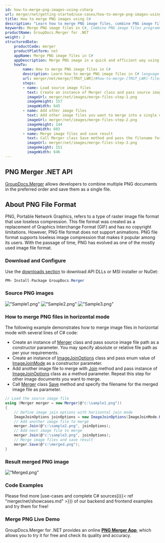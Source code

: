 ```yaml
---
id: how-to-merge-png-images-using-csharp
url: merger/net/getting-started/use-cases/how-to-merge-png-images-using-csharp
title: How to merge PNG images using C#
description: "Learn how to merge PNG image files, combine PNG image files into one file programmatically in C# language using GroupDocs.Merger for .NET library."
keywords: Merge PNG image files in C#, Combine PNG image files programmatically
productName: GroupDocs.Merger for .NET
weight: 2
structuredData:
    productCode: merger
    productPlatform: net
    appName: Merge PNG image files in C#
    appDescription: Merge PNG image in a quick and efficient way using C# language and GroupDocs.Merger for .NET API, without the use of any third-party software like Microsoft or Open Office.
    howTo:
        name: How to merge PNG image files in C# 
        description: Learn how to merge PNG image files in C# language and GroupDocs.Merger for .NET API, without the use of any third-party software like Microsoft or Open Office.
        url: merger/net/merge/[TRGT_LWR]/#how-to-merge-[TRGT_LWR]-files-in-c
        steps:
        - name: Load source image files 
          text: Create an instance of Merger class and pass source image file path as a constructor parameter. You may specify absolute or relative file path as per your requirements. 
          imageUrl: merger/net/images/merge-files-step-1.png
          imageHeight: 157
          imageWidth: 645
        - name: Add other image files
          text: Add other image files you want to merge into a single document with Join method of Merger class.
          imageUrl: merger/net/images/merge-files-step-2.png
          imageHeight: 144
          imageWidth: 603
        - name: Merge image files and save result 
          text: Call Merger class Save method and pass the filename for the resultant image file as parameter.
          imageUrl: merger/net/images/merge-files-step-3.png
          imageHeight: 151
          imageWidth: 646
---
```


## PNG Merger .NET API

[GroupDocs.Merger](https://products.groupdocs.com/merger/net) allows developers to combine multiple PNG documents in the preferred order and save them as a single file.

## About PNG File Format

PNG, Portable Network Graphics, refers to a type of raster image file format that use loseless compression. This file format was created as a replacement of Graphics Interchange Format (GIF) and has no copyright limitations. However, PNG file format does not support animations. PNG file format supports loseless image compression that makes it popular among its users. With the passage of time, PNG has evolved as one of the mostly used image file format.

### Download and Configure

Use the [downloads section](https://downloads.groupdocs.com/merger/net) to download API DLLs or MSI installer or NuGet:
```csharp
PM> Install-Package GroupDocs.Merger
```

### Source PNG images

!["Sample1.png"](/merger/net/images/jpg/sample1.jpg)
!["Sample2.png"](/merger/net/images/jpg/sample2.jpg)
!["Sample3.png"](/merger/net/images/jpg/sample3.jpg)

### How to merge PNG files in horizontal mode

The following example demonstrates how to merge image files in horizontal mode with several lines of C# code:

* Create an instance of [Merger](https://reference.groupdocs.com/merger/net/groupdocs.merger/merger) class and pass source image file path as a constructor parameter. You may specify absolute or relative file path as per your requirements.
* Create an instance of [ImageJoinOptions](https://reference.groupdocs.com/merger/net/groupdocs.merger.domain.options/imagejoinoptions) class and pass enum value of [ImageJoinMode](https://reference.groupdocs.com/merger/net/groupdocs.merger.domain.options/imagejoinmode) as a constructor parameter.
* Add another image file to merge with [Join](https://reference.groupdocs.com/merger/net/groupdocs.merger/merger/join) method and pass instance of [ImageJoinOptions](https://reference.groupdocs.com/merger/net/groupdocs.merger.domain.options/imagejoinoptions) class as a method parameter. Repeat this step for other image documents you want to merge.
* Call [Merger](https://reference.groupdocs.com/merger/net/groupdocs.merger/merger) class [Save](https://reference.groupdocs.com/merger/net/groupdocs.merger/merger/save) method and specify the filename for the merged image file as parameter.

```csharp
// Load the source image file
using (Merger merger = new Merger(@"c:\sample1.png"))
{
    // Define image join options with horizontal join mode
    ImageJoinOptions joinOptions = new ImageJoinOptions(ImageJoinMode.Horizontal);
    // Add another image file to merge
    merger.Join(@"c:\sample2.png", joinOptions);
    // Add next image file to merge
    merger.Join(@"c:\sample3.png", joinOptions);
    // Merge image files and save result
    merger.Save(@"c:\merged.png");
}
```

### Result merged PNG image

!["Merged.png"](/merger/net/images/jpg/merged_horizontal.jpg)

### Code Examples

Please find more [use-cases and complete C# sources]({{< ref "merger/net/showcases.md" >}}) of our backend and frontend examples and try them for free!

### Merge PNG Live Demo

GroupDocs.Merger for .NET provides an online [**PNG Merger App**](https://products.groupdocs.app/merger/png), which allows you to try it for free and check its quality and accuracy.